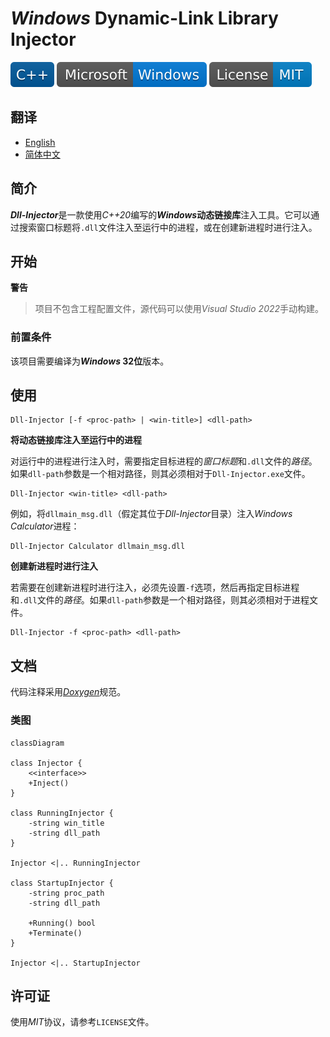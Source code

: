 # *Windows* Dynamic-Link Library Injector

![C++](docs/badges/C++.svg)
[![Windows](docs/badges/Microsoft-Windows.svg)](https://www.microsoft.com/en-ie/windows)
![License](docs/badges/License-MIT.svg)

## 翻译

- [English](https://github.com/Zhuagenborn/Windows-DLL-Injector/blob/main/README.md)
- [简体中文](https://github.com/Zhuagenborn/Windows-DLL-Injector/blob/main/README-CN.md)

## 简介

***Dll-Injector***是一款使用*C++20*编写的***Windows*动态链接库**注入工具。它可以通过搜索窗口标题将`.dll`文件注入至运行中的进程，或在创建新进程时进行注入。

## 开始

**警告**

> 项目不包含工程配置文件，源代码可以使用*Visual Studio 2022*手动构建。

### 前置条件

该项目需要编译为***Windows* 32位**版本。

## 使用

```console
Dll-Injector [-f <proc-path> | <win-title>] <dll-path>
```

**将动态链接库注入至运行中的进程**

对运行中的进程进行注入时，需要指定目标进程的*窗口标题*和`.dll`文件的*路径*。如果`dll-path`参数是一个相对路径，则其必须相对于`Dll-Injector.exe`文件。

```console
Dll-Injector <win-title> <dll-path>
```

例如，将`dllmain_msg.dll`（假定其位于*Dll-Injector*目录）注入*Windows Calculator*进程：

```console
Dll-Injector Calculator dllmain_msg.dll
```

**创建新进程时进行注入**

若需要在创建新进程时进行注入，必须先设置`-f`选项，然后再指定目标进程和`.dll`文件的*路径*。如果`dll-path`参数是一个相对路径，则其必须相对于进程文件。

```console
Dll-Injector -f <proc-path> <dll-path>
```

## 文档

代码注释采用[*Doxygen*](https://www.doxygen.nl)规范。

### 类图

```mermaid
classDiagram

class Injector {
    <<interface>>
    +Inject()
}

class RunningInjector {
    -string win_title
    -string dll_path
}

Injector <|.. RunningInjector

class StartupInjector {
    -string proc_path
    -string dll_path

    +Running() bool
    +Terminate()
}

Injector <|.. StartupInjector
```

## 许可证

使用*MIT*协议，请参考`LICENSE`文件。